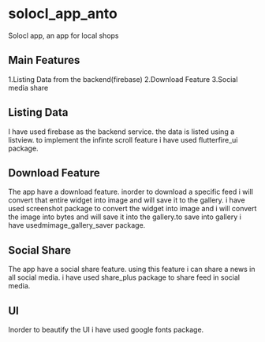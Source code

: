 # solocl_app_anto

Solocl app, an app for local shops

## Main Features

1.Listing Data from the backend(firebase)
2.Download Feature
3.Social media share

## Listing Data

I have used firebase as the backend service. the data is listed using a listview. to implement the infinte scroll feature i have used flutterfire_ui package.

## Download Feature

The app have a download feature. inorder to download a specific feed i will convert that entire widget into image and will save it to the gallery. i have used screenshot package to convert the widget into image and i will convert the image into bytes and will save it into the gallery.to save into gallery i have usedmimage_gallery_saver package.

## Social Share

The app have a social share feature. using this feature i can share a news in all social media. i have used share_plus package to share feed in social media.

## UI

Inorder to beautify the UI i have used google fonts package.

